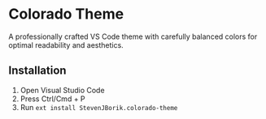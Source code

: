 # Colorado Theme

A professionally crafted VS Code theme with carefully balanced colors for optimal readability and aesthetics.

## Installation

1. Open Visual Studio Code
2. Press Ctrl/Cmd + P
3. Run `ext install StevenJBorik.colorado-theme`
